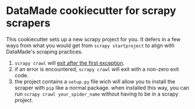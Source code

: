 # DataMade cookiecutter for scrapy scrapers

This cookiecutter sets up a new scrapy project for you. It defers in a few ways from what you would get from `scrapy startproject` to align
with DataMade's scraping practices.

1. `scrapy crawl` will [exit after the first exception](https://github.com/datamade/cookiecutter-scrapy/blob/762d09274c8276bd16ad139559b0a3d71000819a/%7B%7Bcookiecutter.project_name%7D%7D/%7B%7Bcookiecutter.project_name%7D%7D/settings.py#L96).
2. if an error is encountered, `scrapy crawl` will exit with a non-zero exit code.
3. the project contains a `setup.py` file wich will allow you to install the scraper with `pip` like a normal package. when installed this way, you can run `scrapy crawl your_spider_name` without having to be in a scrapy project.  
